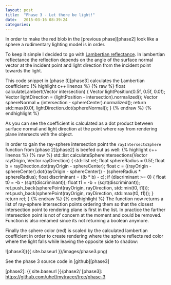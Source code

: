 ```yaml
---
layout: post
title:  "Phase 3 - Let there be light!"
date:   2015-03-16 08:39:24
categories:
---
```

In order to make the red blob in the [previous phase][phase2] look like a sphere a rudimentary lighting model is in order.

<!-- break -->

To keep it simple I decided to go with [Lambertian reflectance][lambertian]. In lambertian reflectance the reflection depends on the angle of the surface normal vector at the incident point and light direction from the incident point towards the light.

This code snippet in [phase 3][phase3] calculates the Lambertian coefficient:
{% highlight c++ linenos %}
{% raw %}
float calculateLambert(Vector intersection) {
  Vector lightPosition(0.5f, 0.5f, 0.0f);
  Vector lightDirection = (lightPosition - intersection).normalized();
  Vector sphereNormal = (intersection - sphereCenter).normalized();
  return std::max(0.0f, lightDirection.dot(sphereNormal));
}
{% endraw %}
{% endhighlight %}

As you can see the coefficient is calculated as a dot product between surface normal and light direction at the point where ray from rendering plane intersects with the object.

In order to gain the ray-sphere intersection point the `rayIntersectsSphere` function from [phase 2][phase2] is beefed out as well:
{% highlight c++ linenos %}
{% raw %}
std::list<Vector> calculateSphereIntersections(Vector rayOrigin, Vector rayDirection) {
  std::list<Vector> ret;
  float sphereRadius = 0.5f;
  float b = rayDirection.dot(rayOrigin - sphereCenter);
  float c = ((rayOrigin - sphereCenter).dot(rayOrigin - sphereCenter)) - (sphereRadius * sphereRadius);
  float discriminant = ((b * b) - c);
  if (discriminant >= 0) {
    float t0 = -b - (sqrt(discriminant));
    float t1 = -b + (sqrt(discriminant));
    ret.push_back(spherePoint(rayOrigin, rayDirection, std::min(t0, t1)));
    ret.push_back(spherePoint(rayOrigin, rayDirection, std::max(t0, t1)));
  }
  return ret;
}
{% endraw %}
{% endhighlight %}
The function now returns a list of ray-sphere intersection points ordering them so that the closest intersection point to rendering plane is first in the list. In practice the farther intersection point is not of concern at the moment and could be removed. Function is also renamed since its not returning a boolean anymore.

Finally the sphere color (red) is scaled by the calculated lambertian coefficient in order to create rendering where the sphere reflects red color where the light falls while leaving the opposite side to shadow:

![phase3]({{ site.baseurl }}/images/phase3.png)

See the phase 3 source code in [github][phase3]

[lambertian]:  http://en.wikipedia.org/wiki/Lambertian_reflectance
[phase2]:      {{ site.baseurl }}/phase2/
[phase3]:      https://github.com/uhef/mytracer/tree/phase-3

